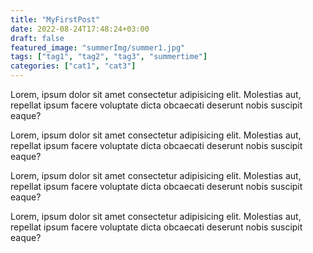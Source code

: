 ```yaml
---
title: "MyFirstPost"
date: 2022-08-24T17:48:24+03:00
draft: false
featured_image: "summerImg/summer1.jpg"
tags: ["tag1", "tag2", "tag3", "summertime"]
categories: ["cat1", "cat3"]
---
```


Lorem, ipsum dolor sit amet consectetur adipisicing elit. Molestias aut, repellat ipsum facere voluptate dicta obcaecati deserunt nobis suscipit eaque?

Lorem, ipsum dolor sit amet consectetur adipisicing elit. Molestias aut, repellat ipsum facere voluptate dicta obcaecati deserunt nobis suscipit eaque?

Lorem, ipsum dolor sit amet consectetur adipisicing elit. Molestias aut, repellat ipsum facere voluptate dicta obcaecati deserunt nobis suscipit eaque?

Lorem, ipsum dolor sit amet consectetur adipisicing elit. Molestias aut, repellat ipsum facere voluptate dicta obcaecati deserunt nobis suscipit eaque?
